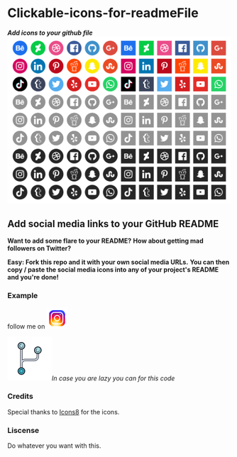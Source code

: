 # Clickable-icons-for-readmeFile

**_Add icons to your github file_**
![](https://github.com/HembramBeta777/clickable-icons-for-readmeFile/blob/master/social-media-icons-newest-preview.png?raw=true)

## Add social media links to your GitHub README

**Want to add some flare to your README?**
**How about getting mad followers on Twitter?**

**Easy: Fork this repo and it with your own social media URLs.**
**You can then copy / paste the social media icons into any of your project's README and you're done!**
### Example
follow me on ![](https://github.com/HembramBeta777/clickable-icons-for-readmeFile/blob/master/icon_git/icons8-instagram-48.png?raw=true)

![](https://github.com/HembramBeta777/clickable-icons-for-readmeFile/blob/master/icon_git/icons8-code-fork-100.png?raw=true)_In case you are lazy you can for this code_

### Credits
Special thanks to [Icons8](https://icons8.com/) for the icons.

### Liscense
Do whatever you want with this.
